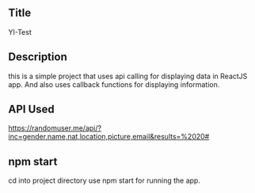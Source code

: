 ## Title
YI-Test

## Description
this is a simple project that uses api calling for displaying data in ReactJS app. And also uses callback functions for displaying information.

## API Used
https://randomuser.me/api/?inc=gender,name,nat,location,picture,email&results=%2020#

## npm start
cd into project directory
use npm start for running the app. 
